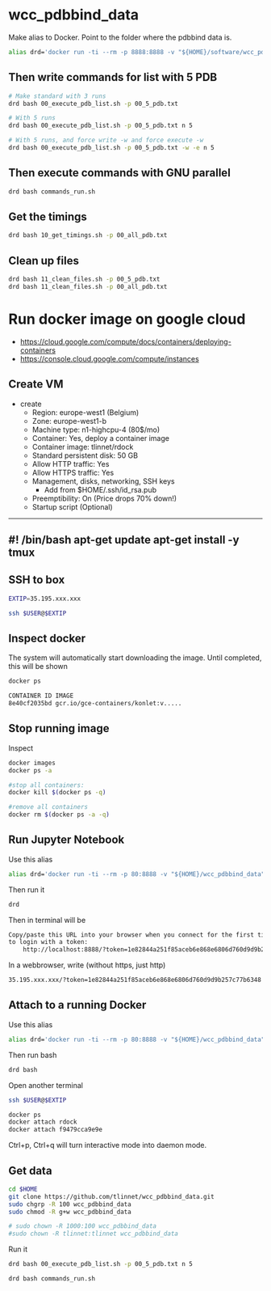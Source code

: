 # wcc_pdbbind_data

Make alias to Docker. Point to the folder where the pdbbind data is.

```bash
alias drd='docker run -ti --rm -p 8888:8888 -v "${HOME}/software/wcc_pdbbind_data":/home/jovyan/work --name rdock $USER/rdock'
```

## Then write commands for list with 5 PDB

```bash
# Make standard with 3 runs
drd bash 00_execute_pdb_list.sh -p 00_5_pdb.txt

# With 5 runs 
drd bash 00_execute_pdb_list.sh -p 00_5_pdb.txt n 5

# With 5 runs, and force write -w and force execute -w
drd bash 00_execute_pdb_list.sh -p 00_5_pdb.txt -w -e n 5
```

## Then execute commands with GNU parallel

```bash
drd bash commands_run.sh
```

## Get the timings

```bash
drd bash 10_get_timings.sh -p 00_all_pdb.txt 
```

## Clean up files

```bash
drd bash 11_clean_files.sh -p 00_5_pdb.txt
drd bash 11_clean_files.sh -p 00_all_pdb.txt
```

# Run docker image on google cloud

* https://cloud.google.com/compute/docs/containers/deploying-containers
* https://console.cloud.google.com/compute/instances

## Create VM

* create
  * Region: europe-west1 (Belgium)
  * Zone: europe-west1-b
  * Machine type: n1-highcpu-4   (80$/mo)
  * Container: Yes, deploy a container image
  * Container image: tlinnet/rdock
  * Standard persistent disk: 50 GB
  * Allow HTTP traffic: Yes
  * Allow HTTPS traffic: Yes
  * Management, disks, networking, SSH keys
    * Add from $HOME/.ssh/id_rsa.pub
  * Preemptibility: On  (Price drops 70% down!)
  * Startup script (Optional)
----
#! /bin/bash
apt-get update
apt-get install -y tmux
----

## SSH to box

```bash
EXTIP=35.195.xxx.xxx

ssh $USER@$EXTIP
```

## Inspect docker

The system will automatically start downloading the image.
Until completed, this will be shown

```bash
docker ps
```
```bash
CONTAINER ID IMAGE                   
8e40cf2035bd gcr.io/gce-containers/konlet:v..... 
```

## Stop running image

Inspect

```bash
docker images
docker ps -a
```

```bash
#stop all containers:
docker kill $(docker ps -q)

#remove all containers
docker rm $(docker ps -a -q)
```

## Run Jupyter Notebook

Use this alias

```bash
alias drd='docker run -ti --rm -p 80:8888 -v "${HOME}/wcc_pdbbind_data":/home/jovyan/work --name rdock tlinnet/rdock'
```

Then run it

```bash
drd
```

Then in terminal will be

```bash
Copy/paste this URL into your browser when you connect for the first time,
to login with a token:
    http://localhost:8888/?token=1e82844a251f85aceb6e868e6806d760d9d9b257c77b6348
```

In a webbrowser, write (without https, just http)

```bash
35.195.xxx.xxx/?token=1e82844a251f85aceb6e868e6806d760d9d9b257c77b6348
```

## Attach to a running Docker

Use this alias

```bash
alias drd='docker run -ti --rm -p 80:8888 -v "${HOME}/wcc_pdbbind_data":/home/jovyan/work --name rdock tlinnet/rdock'
```

Then run bash

```bash
drd bash
```

Open another terminal

```bash
ssh $USER@$EXTIP

docker ps
docker attach rdock
docker attach f9479cca9e9e
```

 Ctrl+p, Ctrl+q will turn interactive mode into daemon mode.

## Get data

```bash
cd $HOME
git clone https://github.com/tlinnet/wcc_pdbbind_data.git
sudo chgrp -R 100 wcc_pdbbind_data
sudo chmod -R g+w wcc_pdbbind_data

# sudo chown -R 1000:100 wcc_pdbbind_data
#sudo chown -R tlinnet:tlinnet wcc_pdbbind_data
```

Run it 

```bash
drd bash 00_execute_pdb_list.sh -p 00_5_pdb.txt n 5

drd bash commands_run.sh
```